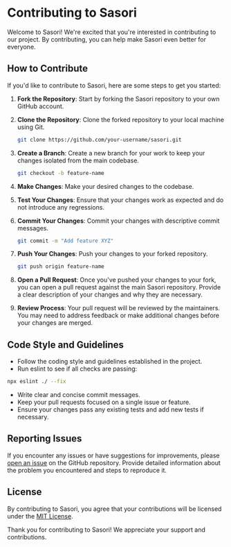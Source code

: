 # Contributing to Sasori

Welcome to Sasori! We're excited that you're interested in contributing to our project. By contributing, you can help make Sasori even better for everyone.

## How to Contribute

If you'd like to contribute to Sasori, here are some steps to get you started:

1. **Fork the Repository**: Start by forking the Sasori repository to your own GitHub account.

2. **Clone the Repository**: Clone the forked repository to your local machine using Git.

    ```bash
    git clone https://github.com/your-username/sasori.git
    ```

3. **Create a Branch**: Create a new branch for your work to keep your changes isolated from the main codebase.

    ```bash
    git checkout -b feature-name
    ```

4. **Make Changes**: Make your desired changes to the codebase.

5. **Test Your Changes**: Ensure that your changes work as expected and do not introduce any regressions.

6. **Commit Your Changes**: Commit your changes with descriptive commit messages.

    ```bash
    git commit -m "Add feature XYZ"
    ```

7. **Push Your Changes**: Push your changes to your forked repository.

    ```bash
    git push origin feature-name
    ```

8. **Open a Pull Request**: Once you've pushed your changes to your fork, you can open a pull request against the main Sasori repository. Provide a clear description of your changes and why they are necessary.

9. **Review Process**: Your pull request will be reviewed by the maintainers. You may need to address feedback or make additional changes before your changes are merged.

## Code Style and Guidelines

- Follow the coding style and guidelines established in the project.
- Run eslint to see if all checks are passing:
```bash
npx eslint ./ --fix
```
- Write clear and concise commit messages.
- Keep your pull requests focused on a single issue or feature.
- Ensure your changes pass any existing tests and add new tests if necessary.

## Reporting Issues

If you encounter any issues or have suggestions for improvements, please [open an issue](https://github.com/sasori/sasori/issues) on the GitHub repository. Provide detailed information about the problem you encountered and steps to reproduce it.

## License

By contributing to Sasori, you agree that your contributions will be licensed under the [MIT License](LICENSE).

Thank you for contributing to Sasori! We appreciate your support and contributions.
